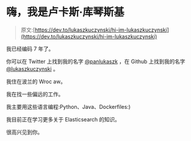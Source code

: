 # 嗨，我是卢卡斯·库琴斯基

> 原文:[https://dev.to/lukaszkuczynski/hi-im-lukaszkuczynski](https://dev.to/lukaszkuczynski/hi-im-lukaszkuczynski)

我已经编码 7 年了。

你可以在 Twitter 上找到我的名字 [@panlukaszk](https://twitter.com/panlukaszk) ，在 Github 上找到我的名字 [@lukaszkuczynski](https://github.com/lukaszkuczynski) 。

我住在波兰的 Wroc aw。

我在找一些偏远的工作。

我主要用这些语言编程:Python、Java、Dockerfiles:)

我目前正在学习更多关于 Elasticsearch 的知识。

很高兴见到你。